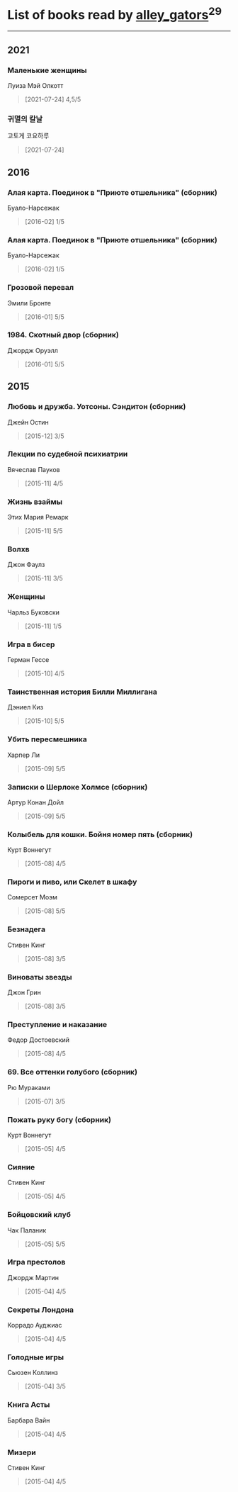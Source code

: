 # List of books read by [alley_gators](https://my.mail.ru/mail/alligatorsalley/)<sup>29</sup>
---

## 2021

### Маленькие женщины
Луиза Мэй Олкотт
> [2021-07-24] 4,5/5


### 귀멸의 칼날
고토게 코요하루
> [2021-07-24] 



## 2016

### Алая карта. Поединок в "Приюте отшельника" (сборник)
Буало-Нарсежак
> [2016-02] 1/5


### Алая карта. Поединок в "Приюте отшельника" (сборник)
Буало-Нарсежак
> [2016-02] 1/5


### Грозовой перевал
Эмили Бронте
> [2016-01] 5/5


### 1984. Скотный двор (сборник)
Джордж Оруэлл
> [2016-01] 5/5



## 2015

### Любовь и дружба. Уотсоны. Сэндитон (сборник)
Джейн Остин
> [2015-12] 3/5


### Лекции по судебной психиатрии
Вячеслав Пауков
> [2015-11] 4/5


### Жизнь взаймы
Этих Мария Ремарк
> [2015-11] 5/5


### Волхв
Джон Фаулз
> [2015-11] 3/5


### Женщины
Чарльз Буковски
> [2015-11] 1/5


### Игра в бисер
Герман Гессе
> [2015-10] 4/5


### Таинственная история Билли Миллигана
Дэниел Киз
> [2015-10] 5/5


### Убить пересмешника
Харпер Ли
> [2015-09] 5/5


### Записки о Шерлоке Холмсе (сборник)
Артур Конан Дойл
> [2015-09] 5/5


### Колыбель для кошки. Бойня номер пять (сборник)
Курт Воннегут
> [2015-08] 4/5


### Пироги и пиво, или Скелет в шкафу
Сомерсет Моэм
> [2015-08] 5/5


### Безнадега
Стивен Кинг
> [2015-08] 3/5


### Виноваты звезды
Джон Грин
> [2015-08] 3/5


### Преступление и наказание
Федор Достоевский
> [2015-08] 4/5


### 69. Все оттенки голубого (сборник)
Рю Мураками
> [2015-07] 3/5


### Пожать руку богу (сборник)
Курт Воннегут
> [2015-05] 4/5


### Сияние
Стивен Кинг
> [2015-05] 4/5


### Бойцовский клуб
Чак Паланик
> [2015-05] 5/5


### Игра престолов
Джордж Мартин
> [2015-04] 4/5


### Секреты Лондона
Коррадо Ауджиас
> [2015-04] 4/5


### Голодные игры
Сьюзен Коллинз
> [2015-04] 3/5


### Книга Асты
Барбара Вайн
> [2015-04] 4/5


### Мизери
Стивен Кинг
> [2015-04] 4/5



